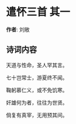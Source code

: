 # 遣怀三首  其一

**作者**: 刘敞

## 诗词内容

天道与性命，圣人罕其言。

七十岂常士，游夏终不闻。

鞠躬慕仁义，或不免饥寒。

奸雄何为者，往往为世贤。

倘复有真宰，无用预其间。

